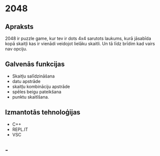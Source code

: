 # 2048

## Apraksts
2048 ir puzzle game, kur tev ir dots 4x4 sarutots laukums, kurā jāsabīda kopā skaitļi kas ir vienādi veidojot lielāku skaitli. Un tā līdz brīdim kad vairs nav opciju.

## Galvenās funkcijas
- Skaitļu salīdzināšana 
- datu apstrāde 
- skaitļu kombināciju apstrāde 
- spēles beigu pateikšana 
- punktu skaitīšana.

## Izmantotās tehnoloģijas
- C++
- REPL.IT
- VSC

## -

